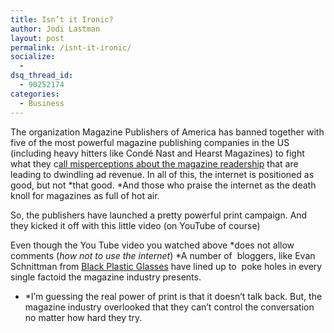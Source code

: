 ```yaml
---
title: Isn’t it Ironic?
author: Jodi Lastman
layout: post
permalink: /isnt-it-ironic/
socialize:
  - 
dsq_thread_id:
  - 90252174
categories:
  - Business
---
```

The organization Magazine Publishers of America has banned together with five of the most powerful magazine publishing companies in the US (including heavy hitters like Condé Nast and Hearst Magazines) to fight what they c[all misperceptions about the magazine readership][1] that are leading to dwindling ad revenue. In all of this, the internet is positioned as good, but not *that good. *And those who praise the internet as the death knoll for magazines as full of hot air.

So, the publishers have launched a pretty powerful print campaign. And they kicked it off with this little video (on YouTube of course)



Even though the You Tube video you watched above *does not allow comments (*how not to use the internet*) *A number of  bloggers, like Evan Schnittman from [Black Plastic Glasses][2] have lined up to  poke holes in every single factoid the magazine industry presents.

* *I&#8217;m guessing the real power of print is that it doesn&#8217;t talk back. But, the magazine industry overlooked that they can&#8217;t control the conversation no matter how hard they try.

 [1]: http://multivu.prnewswire.com/mnr/magazines/42679/
 [2]: http://www.blackplasticglasses.com/2010/03/15/powerlessness-advertising/
